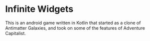 # Infinite Widgets #

This is an android game written in Kotlin that started as a clone of Antimatter Galaxies, and took on some of the features of Adventure Capitalist.
